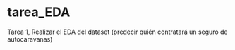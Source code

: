 # tarea_EDA
Tarea 1, Realizar el EDA del dataset (predecir quién contratará un seguro de autocaravanas)
